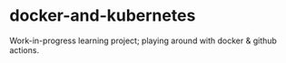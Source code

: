 # docker-and-kubernetes

Work-in-progress learning project; playing around with docker & github actions.
